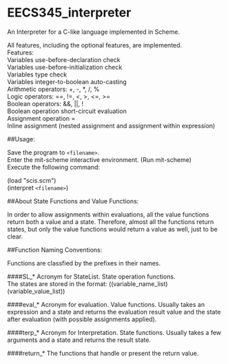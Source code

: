 # EECS345_interpreter

An Interpreter for a C-like language implemented in Scheme.

All features, including the optional features, are implemented.<br/>
Features:<br/>
Variables use-before-declaration check<br/>
Variables use-before-initialization check<br/>
Variables type check<br/>
Variables integer-to-boolean auto-casting<br/>
Arithmetic operators: +, -, \*, /, %<br/>
Logic operators: ==, !=, <, >, <=, >=<br/>
Boolean operators: &&, ||, !<br/>
Boolean operation short-circuit evaluation<br/>
Assignment operation =<br/>
Inline assignment (nested assignment and assignment within expression)<br/>


##Usage:

Save the program to `<filename>`.<br/>
Enter the mit-scheme interactive environment. (Run mit-scheme)<br/>
Execute the following command:<br/>

(load "scis.scm")<br/>
(interpret `<filename>`)

##About State Functions and Value Functions:

In order to allow assignments within evaluations, all the value functions return both a value and a state. Therefore, almost all the functions return states, but only the value functions would return a value as well, just to be clear.

##Function Naming Conventions:

Functions are classfied by the prefixes in their names.

####SL\_\*
Acronym for StateList. State operation functions.<br/>
The states are stored in the format: ((variable\_name\_list) (variable\_value\_list))

####eval\_\*
Acronym for evaluation. Value functions. Usually takes an expression and a state and returns the evaluation result value and the state after evaluation (with possible assignments applied).

####terp\_\*
Acronym for Interpretation. State functions. Usually takes a few arguments and a state and returns the result state.

####return\_\*
The functions that handle or present the return value.
